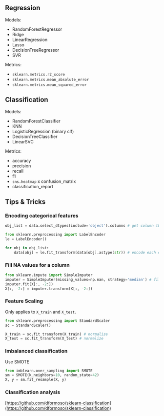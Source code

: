 ## Regression

Models:
- RandomForestRegressor
- Ridge
- LinearRegression
- Lasso
- DecisionTreeRegressor
- SVR

Metrics:
- `sklearn.metrics.r2_score`
- `sklearn.metrics.mean_absolute_error`
- `sklearn.metrics.mean_squared_error`

## Classification

Models:
- RandomForestClassifier
- KNN
- LogisticRegression (binary clf)
- DecisionTreeClassifier
- LinearSVC

Metrics:
- accuracy
- precision
- recall
- f1
- `sns.heatmap` x confusion_matrix
- classification_report

## Tips & Tricks

### Encoding categorical features

```py
obj_list = data.select_dtypes(include='object').columns # get column that is 'object'
```

```py
from sklearn.preprocessing import LabelEncoder
le = LabelEncoder()

for obj in obj_list:
    data[obj] = le.fit_transform(data[obj].astype(str)) # encode each categorical column
```

### Fill NA values for a column

```py
from sklearn.impute import SimpleImputer
imputer = SimpleImputer(missing_values=np.nan, strategy='median') # fill each with the column's median value
imputer.fit(X[:, -2:])
X[:, -2:] = imputer.transform(X[:, -2:])
```

### Feature Scaling

Only applies to `X_train` and `X_test`.

```py
from sklearn.preprocessing import StandardScaler
sc = StandardScaler()

X_train = sc.fit_transform(X_train) # normalize
X_test = sc.fit_transform(X_test) # normalize
```

### Imbalanced classification

Use SMOTE

```py
from imblearn.over_sampling import SMOTE
sm = SMOTE(k_neighbors=10, random_state=42)
X, y = sm.fit_resample(X, y)
```

### Classification analysis

[https://github.com/dformoso/sklearn-classification](https://github.com/dformoso/sklearn-classification)